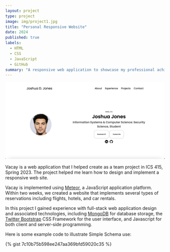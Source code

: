 ```yaml
---
layout: project
type: project
image: img/project1.jpg
title: "Personal Responsive Website"
date: 2024
published: true
labels:
  - HTML
  - CSS
  - JavaScript
  - GitHub
summary: "A responsive web application to showcase my professional achievemnts."
---
```


<img class="img-fluid" src="../img/project1.jpg">

Vacay is a web application that I helped create as a team project in ICS 415, Spring 2023. The project helped me learn how to design and implement a responsive web site.

Vacay is implemented using [Meteor](http://meteor.com), a JavaScript application platform. Within two weeks, we created a website that implements several types of reservations including flights, hotels, and car rentals.

In this project I gained experience with full-stack web application design and associated technologies, including [MongoDB](http://mongodb.com) for database storage, the [Twitter Bootstrap](http://getbootstrap.com/) CSS Framework for the user interface, and Javascript for both client and server-side programming. 

Here is some example code to illustrate Simple Schema use:

{% gist 7c10b75b598ee247aa369bfd59020c35  %}
 
